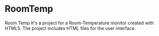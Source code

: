 # RoomTemp
Room Temp
It's a project for a Room-Temperature monitor created with HTML5. 
The project includes HTML files for the user interface.
